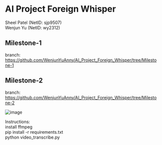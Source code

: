 # AI Project Foreign Whisper 
Sheel Patel (NetID: sjp9507)  
Wenjun Yu (NetID: wy2312)

## Milestone-1 
branch:  
https://github.com/WenjunYuAnny/AI_Project_Foreign_Whisper/tree/Milestone-1

## Milestone-2
branch:    
https://github.com/WenjunYuAnny/AI_Project_Foreign_Whisper/tree/Milestone-2

![image](https://github.com/WenjunYuAnny/AI_Project_Foreign_Whisper/assets/130470692/f55d0b2c-ff26-4e73-8c93-20ef6a515a6b)

Instructions:  
install ffmpeg  
pip install -r requirements.txt    
python video_transcribe.py 

